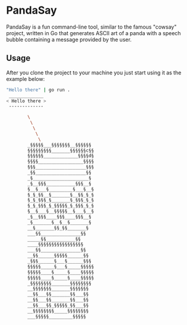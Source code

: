 # PandaSay

PandaSay is a fun command-line tool, similar to the famous "cowsay" project, written in Go that generates ASCII art of a panda with a speech bubble containing a message provided by the user.

## Usage

After you clone the project to your machine you just start using it as the example below:

```bash
"Hello there" | go run .
 _____________
< Hello there >
 -------------

        \
         \
          \
           \
            \
        _§§§§§___§§§§§§§__§§§§§§
        §§§§§§§§§_______§§§§§§c§§
        §§§§§§_____________§§§§d§
        §§§§_________________§§§§
        §§§___________________§§§
        _§§___________________§§
        _§_____________________§
        _§__§§§___________§§§__§
        §__§___§_________§___§__§
        §_§_§§__§_______§__§§_§_§
        §_§_§§§_§_______§_§§§_§_§
        §_§_§§§_§_§§§§§_§_§§§_§_§
        §__§___§__§§§§§__§___§__§
        _§__§§§____§§§____§§§__§
        _§_______§__§__§_______§
        __§_______§§_§§_______§
        ___§§_______________§§
        _____§§___________§§
        ____§§§§§§§§§§§§§§§§§
        ___§§_______________§§
        __§§______§§§§§______§§
        _§§§______§___§______§§§
        §§§§§_____§___§_____§§§§§
        §§§§§____§_____§____§§§§§
        §§§§§____§_____§____§§§§§
        _§§§§§§§§_______§§§§§§§§
        __§§§§§§§_______§§§§§§§
        __§§___§§_______§§___§§
        __§§___§§_______§§___§§
        __§§___§§_§§§§§_§§___§§
        __§§§§§§§§_____§§§§§§§§
        ___§§§§§_________§§§§§
```
